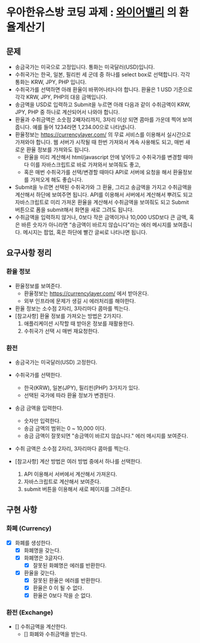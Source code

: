 # 우아한유스방 코딩 과제 : [와이어밸리](https://github.com/wirebarley/apply/blob/master/coding_test.md) 의 환율계산기

## 문제
- 송금국가는 미국으로 고정입니다. 통화는 미국달러(USD)입니다.
- 수취국가는 한국, 일본, 필리핀 세 군데 중 하나를 select box로 선택합니다. 각각 통화는 KRW, JPY, PHP 입니다.
- 수취국가를 선택하면 아래 환율이 바뀌어나타나야 합니다. 환율은 1 USD 기준으로 각각 KRW, JPY, PHP의 대응 금액입니다.
- 송금액을 USD로 입력하고 Submit을 누르면 아래 다음과 같이 수취금액이 KRW, JPY, PHP 중 하나로 계산되어서 나와야 합니다.
- 환율과 수취금액은 소숫점 2째자리까지, 3자리 이상 되면 콤마를 가운데 찍어 보여줍니다. 예를 들어 1234라면 1,234.00으로 나타냅니다.
- 환율정보는 https://currencylayer.com/ 의 무료 서비스를 이용해서 실시간으로 가져와야 합니다. 웹 서버가 시작될 때 한번 가져와서 계속 사용해도 되고, 매번 새로운 환율 정보를 가져와도 됩니다.
  - 환율을 미리 계산해서 html/javascript 안에 넣어두고 수취국가를 변경할 때마다 이를 자바스크립트로 바로 가져와서 보여줘도 좋고,
  - 혹은 매번 수취국가를 선택/변경할 때마다 API로 서버에 요청을 해서 환율정보를 가져오게 해도 좋습니다. 
- Submit을 누르면 선택된 수취국가와 그 환율, 그리고 송금액을 가지고 수취금액을 계산해서 하단에 보여주면 됩니다. API를 이용해서 서버에서 계산해서 뿌려도 되고 자바스크립트로 미리 가져온 환율을 계산해서 수취금액을 보여줘도 되고 Submit 버튼으로 폼을 submit해서 화면을 새로 그려도 됩니다.
- 수취금액을 입력하지 않거나, 0보다 작은 금액이거나 10,000 USD보다 큰 금액, 혹은 바른 숫자가 아니라면 “송금액이 바르지 않습니다"라는 에러 메시지를 보여줍니다. 메시지는 팝업, 혹은 하단에 빨간 글씨로 나타나면 됩니다.

## 요구사항 정리
### 환율 정보
- 환율정보를 보여준다.
  - 환율정보는 https://currencylayer.com/ 에서 받아온다.
  - 외부 인프라에 문제가 생길 시 에러처리를 해야한다. 
- 환율 정보는 소수점 2자리, 3자리마다 콤마를 찍는다. 
- [참고사항] 환율 정보를 가져오는 방법은 2가지다.
  1. 애플리케이션 시작할 때 받아온 정보를 재활용한다.
  2. 수취국가 선택 시 매번 재요청한다. 

### 환전
- 송금국가는 미국달러(USD) 고정한다.
- 수취국가를 선택한다.
  - 한국(KRW), 일본(JPY), 필리핀(PHP) 3가지가 있다. 
  - 선택된 국가에 따라 환율 정보가 변경된다. 
- 송금 금액을 입력한다.
  - 숫자만 입력한다. 
  - 송금 금액의 범위는 0 ~ 10,000 이다.  
  - 송금 금액이 잘못되면 "송금액이 바르지 않습니다." 에러 메시지를 보여준다.
- 수취 금액은 소수점 2자리, 3자리마다 콤마를 찍는다.
  
- [참고사항] 계산 방법은 여러 방법 중에서 하나를 선택한다.
  1. API 이용해서 서버에서 계산해서 가져온다. 
  2. 자바스크립트로 계산해서 보여준다.
  3. submit 버튼을 이용해서 새로 페이지를 그려준다. 
  
## 구현 사항

### 화폐 (Currency)
- [x] 화폐를 생성한다.
  - [x] 화폐명을 갖는다.
  - [x] 화폐명은 3글자다.
    - [x] 잘못된 화폐명은 에러를 반환한다. 
  - [x] 환율을 갖는다.  
    - [x] 잘못된 환율은 에러를 반환한다.
    - [x] 환율은 0 이 될 수 없다.
    - [x] 환율은 0보다 작을 순 없다. 
 
### 환전 (Exchange)
- [] 수취금액을 계산한다.
  - [] 화폐와 수취금액을 받는다. 

 


